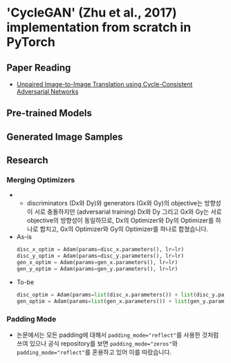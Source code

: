 # 'CycleGAN' (Zhu et al., 2017) implementation from scratch in PyTorch
## Paper Reading
- [Unpaired Image-to-Image Translation using Cycle-Consistent Adversarial Networks](https://arxiv.org/abs/1703.10593)
## Pre-trained Models
## Generated Image Samples
## Research
### Merging Optimizers
- - discriminators (Dx와 Dy)와 generators (Gx와 Gy)의 objective는 방향성이 서로 충돌하지만 (adversarial training) Dx와 Dy 그리고 Gx와 Gy는 서로 objective의 방향성이 동일하므로, Dx의 Optimizer와 Dy의 Optimizer를 하나로 합치고, Gx의 Optimizer와 Gy의 Optimizer를 하나로 합쳤습니다.
- As-is
    ```python
    disc_x_optim = Adam(params=disc_x.parameters(), lr=lr)
    disc_y_optim = Adam(params=disc_y.parameters(), lr=lr)
    gen_x_optim = Adam(params=gen_x.parameters(), lr=lr)
    gen_y_optim = Adam(params=gen_y.parameters(), lr=lr)
    ```
- To-be
    ```python
    disc_optim = Adam(params=list(disc_x.parameters()) + list(disc_y.parameters()), lr=lr)
    gen_optim = Adam(params=list(gen_x.parameters()) + list(gen_y.parameters()), lr=lr)
    ```
### Padding Mode
- 논문에서는 모든 padding에 대해서 `padding_mode="reflect"`를 사용한 것처럼 쓰여 있으나 공식 repository를 보면 `padding_mode="zeros"`와 `padding_mode="reflect"`를 혼용하고 있어 이를 따랐습니다.
